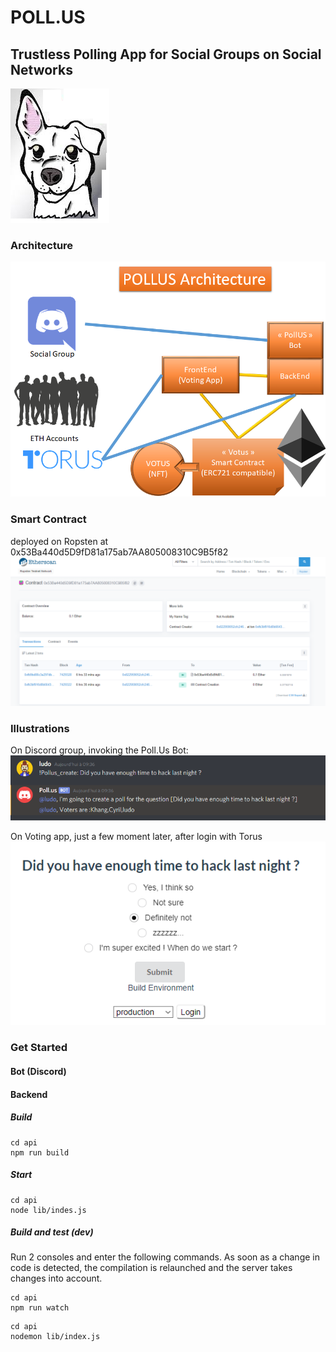 # POLL.US
## Trustless Polling App for Social Groups on Social Networks

![Poll.us Logo](./pollus.png)

### Architecture

![Architecure overview](./architecture.png)

### Smart Contract
deployed on Ropsten at 0x53Ba440d5D9fD81a175ab7AA805008310C9B5f82
![Smart Contract on Ropsten](./Votus_smart_contract_Ropsten.png)

### Illustrations

On Discord group, invoking the Poll.Us Bot:
![Discord Bot create a poll](./discord_bot_createPoll.png)

On Voting app, just a few moment later, after login with Torus
![Poll Example](./poll_example.png)

### Get Started

#### Bot (Discord)

#### Backend

##### Build

```console
cd api
npm run build
```

##### Start

```console
cd api
node lib/indes.js
```

##### Build and test (dev)

Run 2 consoles and enter the following commands.
As soon as a change in code is detected, the compilation is relaunched and the server takes changes into account.

```console
cd api
npm run watch
```

```console
cd api
nodemon lib/index.js
```

